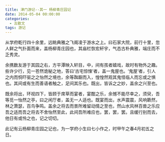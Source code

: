 ```yaml
---
title: 津门游记--其一 杨柳青庄园记
date: 2014-05-04 00:00:00
categories:
  - 古散文
tags: 游记
---
```


从学府乾行四十余里，远眺典雅之飞阁凌于游水之上。曰石家大院，前行十里，忽人鲜之气扑面而来，盖杨柳青庄园也，其庙栏恢宏轩宇，气态古朴典雅，端庄而不乏秀灵。

余携数友游于其园之右，方平潭映入轩目，中，间有孩者嬉戏，故时有物外之趣。些许少行，见一苍然诡秘之地，答曰‘古宅惊悚’者，盖一鬼屋也。‘鬼屋’者，引人之内而恫吓驱之之怡然之境也，余等踟蹰而入，惶惶然观其鬼怪临人而忘或之惧也。其间或有生而善语者触之，足间其乐也。既出，皆诉之之妙，盖余之兴至也。

既余将出，环视四下，皆顾于席草而宴者，宴酣之乐，余憾不能尽幸之，须臾，吾等觅一怡然之亭，曰之闲厅者，盖无一人适也。既宴而出，水声震震，风响簌然，林之萧瑟，百鸟争鸣。盖余之将去而景所难留动情之至也，然山水风林百兽之乐应吾之适而吾之将去不舍怡然至此，此间吾所难应也，罢，罢，罢。且缓行别而去，他日有或怜之也，记之切切。

此记有云杨柳青庄园之记也，为一学府小生曰七小作之，时甲午之春4月初五之日。